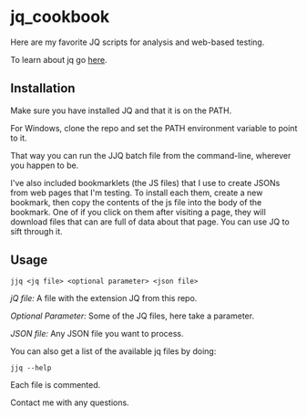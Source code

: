 # jq_cookbook
Here are my favorite JQ scripts for analysis and web-based testing.

To learn about jq go [here](https://stedolan.github.io/jq/manual/).

## Installation

Make sure you have installed JQ and that it is on the PATH.

For Windows, clone the repo and set the PATH environment variable to point to it. 

That way you can run the JJQ batch file from the command-line, wherever you happen to be.

I've also included bookmarklets (the JS files) that I use to create JSONs from web pages that I'm testing. To install each them, create a new bookmark, then copy the contents of the js file into the body of the bookmark. One of if you click on them after visiting a page, they will download files that can are full of data about that page. You can use JQ to sift through it.

## Usage

```jjq <jq file> <optional parameter> <json file>```

*jQ file:* A file with the extension JQ from this repo.

*Optional Parameter:* Some of the JQ files, here take a parameter.

*JSON file:* Any JSON file you want to process.

You can also get a list of the available jq files by doing:

```jjq --help```

Each file is commented.

Contact me with any questions.
